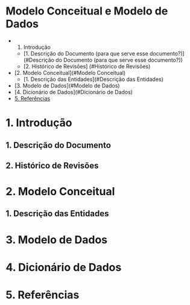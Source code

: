 # Modelo Conceitual e Modelo de Dados  
  
- 1. Introdução
  * [1. Descrição do Documento (para que serve esse documento?)](#Descrição do Documento (para que serve esse documento?))
  * [2. Histórico de Revisões] (#Histórico de Revisões)
- [2. Modelo Conceitual](#Modelo Conceitual)
  * [1. Descrição das Entidades](#Descrição das Entidades)
- [3. Modelo de Dados](#Modelo de Dados)
- [4. Dicionário de Dados](#Dicionário de Dados)
- [5. Referências](#Referências)
  
# 1. Introdução  
  
## 1. Descrição do Documento  
  
## 2. Histórico de Revisões  
  
# 2. Modelo Conceitual  
  
## 1. Descrição das Entidades  
  
# 3. Modelo de Dados  
  
# 4. Dicionário de Dados  
  
# 5. Referências  